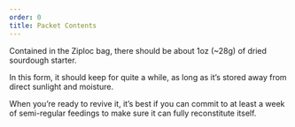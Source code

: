 ```yaml
---
order: 0
title: Packet Contents
---
```


Contained in the Ziploc bag, there should be about 1oz (\~28g) of dried sourdough starter.

In this form, it should keep for quite a while, as long as it’s stored away from direct sunlight and moisture.

When you’re ready to revive it, it’s best if you can commit to at least a week of semi-regular feedings to make sure it can fully reconstitute itself.